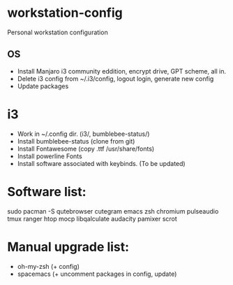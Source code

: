 # workstation-config
Personal workstation configuration

## OS
* Install Manjaro i3 community eddition, encrypt drive, GPT scheme, all in.
* Delete i3 config from ~/.i3/config, logout login, generate new config
* Update packages

# i3
* Work in ~/.config dir. (i3/, bumblebee-status/)
* Install bumblebee-status (clone from git)
* Install Fontawesome (copy .ttf /usr/share/fonts)
* Install powerline Fonts
* Install software associated with keybinds. (To be updated)

# Software list:
sudo pacman -S qutebrowser cutegram emacs zsh chromium pulseaudio tmux ranger htop mocp libqalculate audacity pamixer scrot 

# Manual upgrade list:
* oh-my-zsh (+ config)
* spacemacs (+ uncomment packages in config, update)

